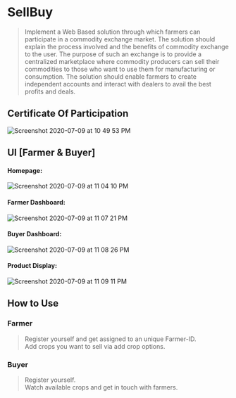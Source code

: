 # SellBuy
> Implement a Web Based solution through which farmers can participate in a commodity exchange market. The solution should explain the process involved and the benefits of commodity exchange to the user. The purpose of such an exchange is to provide a centralized marketplace where commodity producers can sell their commodities to those who want to use them for manufacturing or consumption. The solution should enable farmers to create independent accounts and interact with dealers to avail the best profits and deals.
## Certificate Of Participation
![Screenshot 2020-07-09 at 10 49 53 PM](https://user-images.githubusercontent.com/62985321/87071409-cf972380-c237-11ea-9152-8e405331fbbf.png)
## UI [Farmer & Buyer]
#### Homepage:
![Screenshot 2020-07-09 at 11 04 10 PM](https://user-images.githubusercontent.com/62985321/87071980-a9be4e80-c238-11ea-8c4f-c8db28f6a011.png)
#### Farmer Dashboard:
![Screenshot 2020-07-09 at 11 07 21 PM](https://user-images.githubusercontent.com/62985321/87072165-fa35ac00-c238-11ea-8adb-93dcd342d3ad.png)
#### Buyer Dashboard:
![Screenshot 2020-07-09 at 11 08 26 PM](https://user-images.githubusercontent.com/62985321/87072269-1df8f200-c239-11ea-978f-cb6161431b83.png)
#### Product Display:
![Screenshot 2020-07-09 at 11 09 11 PM](https://user-images.githubusercontent.com/62985321/87072578-a7a8bf80-c239-11ea-9331-595499534860.png)
## How to Use
### Farmer
> Register yourself and get assigned to an unique Farmer-ID.<br>
> Add crops you want to sell via add crop options.
### Buyer
> Register yourself.<br>
> Watch available crops and get in touch with farmers.
